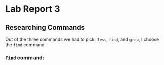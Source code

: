 # Lab Report 3 #

## Researching Commands #
Out of the three commands we had to pick: `less`, `find`, and `grep`, I choose the `find` command.

### `Find` command: #


